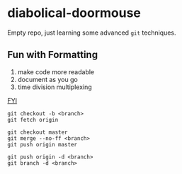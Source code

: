 # diabolical-doormouse
Empty repo, just learning some advanced `git` techniques.

## Fun with Formatting 

1. make code more readable
2. document as you go
3. time division multiplexing

[FYI](https://help.github.com/articles/basic-writing-and-formatting-syntax/)

```
git checkout -b <branch>
git fetch origin

git checkout master
git merge --no-ff <branch>
git push origin master

git push origin -d <branch>
git branch -d <branch>
```
